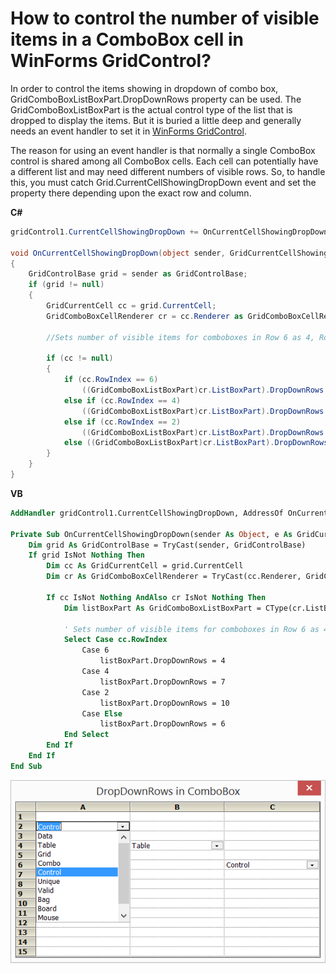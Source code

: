 # How to control the number of visible items in a ComboBox cell in WinForms GridControl?

In order to control the items showing in dropdown of combo box, GridComboBoxListBoxPart.DropDownRows property can be used. The GridComboBoxListBoxPart is the actual control type of the list that is dropped to display the items. But it is buried a little deep and generally needs an event handler to set it in [WinForms GridControl](https://www.syncfusion.com/winforms-ui-controls/grid-control).

The reason for using an event handler is that normally a single ComboBox control is shared among all ComboBox cells. Each cell can potentially have a different list and may need different numbers of visible rows. So, to handle this, you must catch Grid.CurrentCellShowingDropDown event and set the property there depending upon the exact row and column.

**C#**

```csharp
gridControl1.CurrentCellShowingDropDown += OnCurrentCellShowingDropDown;

void OnCurrentCellShowingDropDown(object sender, GridCurrentCellShowingDropDownEventArgs e)
{
    GridControlBase grid = sender as GridControlBase;
    if (grid != null)
    {
        GridCurrentCell cc = grid.CurrentCell;
        GridComboBoxCellRenderer cr = cc.Renderer as GridComboBoxCellRenderer;

        //Sets number of visible items for comboboxes in Row 6 as 4, Row 4 as 7, Row 2 as 10 , and so on. 

        if (cc != null)
        {
            if (cc.RowIndex == 6)
                ((GridComboBoxListBoxPart)cr.ListBoxPart).DropDownRows = 4;
            else if (cc.RowIndex == 4)
                ((GridComboBoxListBoxPart)cr.ListBoxPart).DropDownRows = 7;
            else if (cc.RowIndex == 2)
                ((GridComboBoxListBoxPart)cr.ListBoxPart).DropDownRows = 10;
            else ((GridComboBoxListBoxPart)cr.ListBoxPart).DropDownRows = 6;
        }
    }
}
```

**VB**

```vb
AddHandler gridControl1.CurrentCellShowingDropDown, AddressOf OnCurrentCellShowingDropDown

Private Sub OnCurrentCellShowingDropDown(sender As Object, e As GridCurrentCellShowingDropDownEventArgs)
    Dim grid As GridControlBase = TryCast(sender, GridControlBase)
    If grid IsNot Nothing Then
        Dim cc As GridCurrentCell = grid.CurrentCell
        Dim cr As GridComboBoxCellRenderer = TryCast(cc.Renderer, GridComboBoxCellRenderer)

        If cc IsNot Nothing AndAlso cr IsNot Nothing Then
            Dim listBoxPart As GridComboBoxListBoxPart = CType(cr.ListBoxPart, GridComboBoxListBoxPart)

            ' Sets number of visible items for comboboxes in Row 6 as 4, Row 4 as 7, Row 2 as 10 , and so on.
            Select Case cc.RowIndex
                Case 6
                    listBoxPart.DropDownRows = 4
                Case 4
                    listBoxPart.DropDownRows = 7
                Case 2
                    listBoxPart.DropDownRows = 10
                Case Else
                    listBoxPart.DropDownRows = 6
            End Select
        End If
    End If
End Sub
``` 

![Dropdown of combobox in a cell](DropdownrowsComboBox.png)
